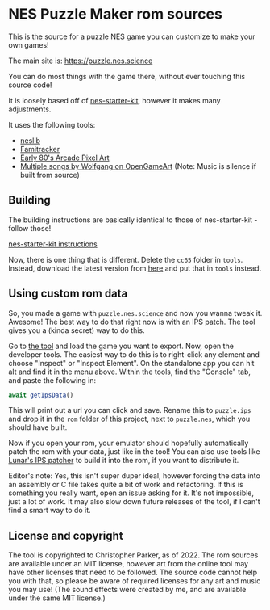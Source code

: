 # NES Puzzle Maker rom sources

This is the source for a puzzle NES game you can customize to make your own games! 

The main site is: https://puzzle.nes.science

You can do most things with the game there, without ever touching this source code!

It is loosely based off of [nes-starter-kit](https://cppchriscpp.github.io/nes-starter-kit), 
however it makes many adjustments. 

It uses the following tools: 
* [neslib](https://shiru.untergrund.net/code.shtml)
* [Famitracker](http://famitracker.com/)
* [Early 80's Arcade Pixel Art](https://opengameart.org/content/early-80s-arcade-pixel-art-dungeonsslimes-walls-power-ups-etc)
* [Multiple songs by Wolfgang on OpenGameArt](https://opengameart.org/users/wolfgang) (Note: Music is silence if built from source)

## Building

The building instructions are basically identical to those of nes-starter-kit - follow those! 

[nes-starter-kit instructions](https://cppchriscpp.github.io/nes-starter-kit//guide/section_1/setting_up_your_tools.html)

Now, there is one thing that is different. Delete the `cc65` folder in `tools`. Instead, download the latest version
from [here](https://sourceforge.net/projects/cc65/files/cc65-snapshot-win32.zip/download) and put that in `tools` instead.

## Using custom rom data

So, you made a game with `puzzle.nes.science` and now you wanna tweak it. Awesome! The best way to do that right now is
with an IPS patch. The tool gives you a (kinda secret) way to do this.

Go to [the tool](https://puzzle.nes.science) and load the game you want to export. Now, open the developer tools. The
easiest way to do this is to right-click any element and choose "Inspect" or "Inspect Element". On the standalone app
you can hit alt and find it in the menu above. Within the tools, find
the "Console" tab, and paste the following in: 

```javascript
await getIpsData()
```

This will print out a url you can click and save. Rename this to `puzzle.ips` and drop it in the `rom` folder of this
project, next to `puzzle.nes`, which you should have built. 

Now if you open your rom, your emulator should hopefully automatically patch the rom with your data, just like in the
tool! You can also use tools like [Lunar's IPS patcher](http://www.romhacking.net/utilities/240/) to build it into
the rom, if you want to distribute it. 

Editor's note: Yes, this isn't super duper ideal, however forcing the data into an assembly or C file takes quite a bit
of work and refactoring. If this is something you really want, open an issue asking for it. It's not impossible, just a
lot of work. It may also slow down future releases of the tool, if I can't find a smart way to do it. 

## License and copyright

The tool is copyrighted to Christopher Parker, as of 2022. The rom sources are available under an MIT license, however
art from the online tool may have other licenses that need to be followed. The source code cannot help you with that, so
please be aware of required licenses for any art and music you may use! (The sound effects were created by me, and are
available under the same MIT license.)